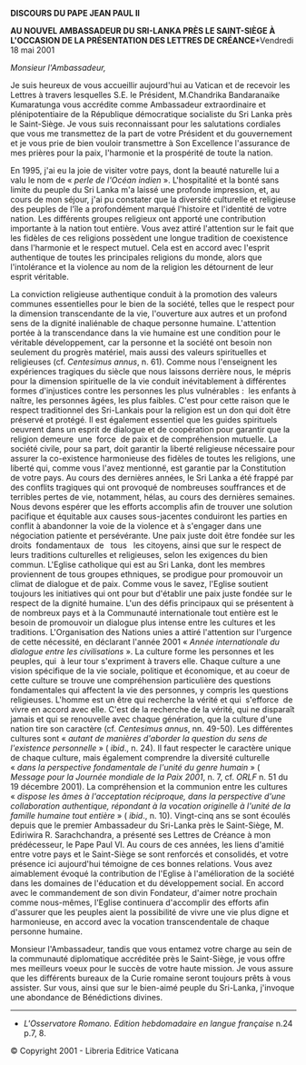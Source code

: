 **DISCOURS DU PAPE JEAN PAUL II**

**AU NOUVEL AMBASSADEUR DU SRI-LANKA PRÈS LE SAINT-SIÈGE À L'OCCASION DE LA PRÉSENTATION DES LETTRES DE CRÉANCE***Vendredi 18 mai 2001

*Monsieur l'Ambassadeur,*

Je suis heureux de vous accueillir aujourd'hui au Vatican et de recevoir les Lettres à travers lesquelles S.E. le Président, M.Chandrika Bandaranaike Kumaratunga vous accrédite comme Ambassadeur extraordinaire et plénipotentiaire de la République démocratique socialiste du Sri Lanka près le Saint-Siège. Je vous suis reconnaissant pour les salutations cordiales que vous me transmettez de la part de votre Président et du gouvernement et je vous prie de bien vouloir transmettre à Son Excellence l'assurance de mes prières pour la paix, l'harmonie et la prospérité de toute la nation.

En 1995, j'ai eu la joie de visiter votre pays, dont la beauté naturelle lui a valu le nom de « *perle de l'Océan indien* ». L'hospitalité et la bonté sans limite du peuple du Sri Lanka m'a laissé une profonde impression, et, au cours de mon séjour, j'ai pu constater que la diversité culturelle et religieuse des peuples de l'île a profondément marqué l'histoire et l'identité de votre nation. Les différents groupes religieux ont apporté une contribution importante à la nation tout entière. Vous avez attiré l'attention sur le fait que les fidèles de ces religions possèdent une longue tradition de coexistence dans l'harmonie et le respect mutuel. Cela est en accord avec l'esprit authentique de toutes les principales religions du monde, alors que l'intolérance et la violence au nom de la religion les détournent de leur esprit véritable.

La conviction religieuse authentique conduit à la promotion des valeurs communes essentielles pour le bien de la société, telles que le respect pour la dimension transcendante de la vie, l'ouverture aux autres et un profond sens de la dignité inaliénable de chaque personne humaine. L'attention portée à la transcendance dans la vie humaine est une condition pour le véritable développement, car la personne et la société ont besoin non seulement du progrès matériel, mais aussi des valeurs spirituelles et religieuses (cf. *Centesimus annus*, n. 61). Comme nous l'enseignent les expériences tragiques du siècle que nous laissons derrière nous, le mépris pour la dimension spirituelle de la vie conduit inévitablement à différentes formes d'injustices contre les personnes les plus vulnérables :  les enfants à naître, les personnes âgées, les plus faibles. C'est pour cette raison que le respect traditionnel des Sri-Lankais pour la religion est un don qui doit être préservé et protégé. Il est également essentiel que les guides spirituels oeuvrent dans un esprit de dialogue et de coopération pour garantir que la religion demeure  une  force  de paix et de compréhension mutuelle. La société civile, pour sa part, doit garantir la liberté religieuse nécessaire pour assurer la co-existence harmonieuse des fidèles de toutes les religions, une liberté qui, comme vous l'avez mentionné, est garantie par la Constitution de votre pays. Au cours des dernières années, le Sri Lanka a été frappé par des conflits tragiques qui ont provoqué de nombreuses souffrances et de terribles pertes de vie, notamment, hélas, au cours des dernières semaines. Nous devons espérer que les efforts accomplis afin de trouver une solution pacifique et équitable aux causes sous-jacentes conduiront les parties en conflit à abandonner la voie de la violence et à s'engager dans une négociation patiente et persévérante. Une paix juste doit être fondée sur les droits  fondamentaux  de   tous   les citoyens, ainsi que sur le respect de leurs traditions culturelles et religieuses, selon les exigences du bien commun. L'Eglise catholique qui est au Sri Lanka, dont les membres proviennent de tous groupes ethniques, se prodigue pour promouvoir un climat de dialogue et de paix. Comme vous le savez, l'Eglise soutient toujours les initiatives qui ont pour but d'établir une paix juste fondée sur le respect de la dignité humaine. L'un des défis principaux qui se présentent à de nombreux pays et à la Communauté internationale tout entière est le besoin de promouvoir un dialogue plus intense entre les cultures et les traditions. L'Organisation des Nations unies a attiré l'attention sur l'urgence de cette nécessité, en déclarant l'année 2001 « *Année internationale du dialogue entre les civilisations* ». La culture forme les personnes et les peuples, qui  à leur tour s'expriment à travers elle. Chaque culture a une vision spécifique de la vie sociale, politique et économique, et au coeur de cette culture se trouve une compréhension particulière des questions fondamentales qui affectent la vie des personnes, y compris les questions religieuses. L'homme est un être qui recherche la vérité et qui  s'efforce  de vivre en accord avec elle. C'est de la recherche de la vérité, qui ne disparaît jamais et qui se renouvelle avec chaque génération, que la culture d'une nation tire son caractère (cf. *Centesimus annus*, nn. 49-50). Les différentes cultures sont « *autant de manières d'aborder la question du sens de l'existence personnelle* » ( *ibid*., n. 24). Il faut respecter le caractère unique de chaque culture, mais également comprendre la diversité culturelle « *dans la perspective fondamentale de l'unité du genre humain* » ( *Message pour la Journée mondiale de la Paix 2001*, n. 7, cf. *ORLF* n. 51 du 19 décembre 2001). La compréhension et la communion entre les cultures « *dispose les âmes à l'acceptation réciproque, dans la perspective d'une collaboration authentique, répondant à la vocation originelle à l'unité de la famille humaine tout entière* » ( *ibid*., n. 10).  Vingt-cinq ans se sont écoulés depuis que le premier Ambassadeur du Sri-Lanka près le Saint-Siège, M. Ediriwira R. Sarachchandra, a présenté ses Lettres de Créance à mon prédécesseur, le Pape Paul VI. Au cours de ces années, les liens d'amitié entre votre pays et le Saint-Siège se sont renforcés et consolidés, et votre présence ici aujourd'hui témoigne de ces bonnes relations. Vous avez aimablement évoqué la contribution de l'Eglise à l'amélioration de la société dans les domaines de l'éducation et du développement social. En accord avec le commandement de son divin Fondateur, d'aimer notre prochain comme nous-mêmes, l'Eglise continuera d'accomplir des efforts afin d'assurer que les peuples aient la possibilité de vivre une vie plus digne et harmonieuse, en accord avec la vocation transcendentale de chaque personne humaine.

Monsieur l'Ambassadeur, tandis que vous entamez votre charge au sein de la communauté diplomatique accréditée près le Saint-Siège, je vous offre mes meilleurs voeux pour le succès de votre haute mission. Je vous assure que les différents bureaux de la Curie romaine seront toujours prêts à vous assister. Sur vous, ainsi que sur le bien-aimé peuple du Sri-Lanka, j'invoque une abondance de Bénédictions divines.

* * *

* *L'Osservatore Romano. Edition hebdomadaire en langue française* n.24 p.7, 8.

© Copyright 2001 - Libreria Editrice Vaticana